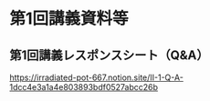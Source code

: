 # 第1回講義資料等

## 第1回講義レスポンスシート（Q&A）
https://irradiated-pot-667.notion.site/II-1-Q-A-1dcc4e3a1a4e803893bdf0527abcc26b


